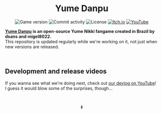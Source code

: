 <h1 align="center">Yume Danpu</h1>

<p align="center">
  <img src="https://img.shields.io/badge/version-0.03-4BFF84" alt="Game version" />
  <img src="https://img.shields.io/github/commit-activity/m/dsnas/Yume-Danpu?color=4BFF84" alt="Commit activity" />
  <img src="https://img.shields.io/github/license/dsnas/Yume-Danpu?color=4BFF84" alt="License" />
  <a href="https://dsnas.itch.io/yume-danpu">
    <img src="https://img.shields.io/badge/Itch.io-FA5C5C?logo=itchdotio&logoColor=f5f5f5" alt="Itch.io" /></a>
  <a href="https://www.youtube.com/playlist?list=PL_pzsGsbaRMXNumNYboPS_WFcR2NDsNUd">
    <img src="https://img.shields.io/badge/YouTube-FF0000?logo=youtube&logoColor=f5f5f5" alt="YouTube" /></a>
</p>

**[Yume Danpu](https://dsnas.itch.io/yume-danpu) is an open-source Yume Nikki fangame created in Brazil by dsans and migel8022.**  
This repository is updated regularly while we're working on it, not just when new versions are released.

&nbsp;

## Development and release videos
If you wanna see what we're doing next, check out [our devlog on YouTube](https://www.youtube.com/playlist?list=PL_pzsGsbaRMXNumNYboPS_WFcR2NDsNUd)! I guess it would blow some of the surprises, though...

&nbsp;

<p align="center">
  <a href="https://dsnas.itch.io/yume-danpu">
    <img src="./sprites/spr_actor_macaco_monkey/946136f4-8ae6-4231-b343-edfa8566b646.png" alt="Macacolandia citizen" height="12" /></a>
</p>
